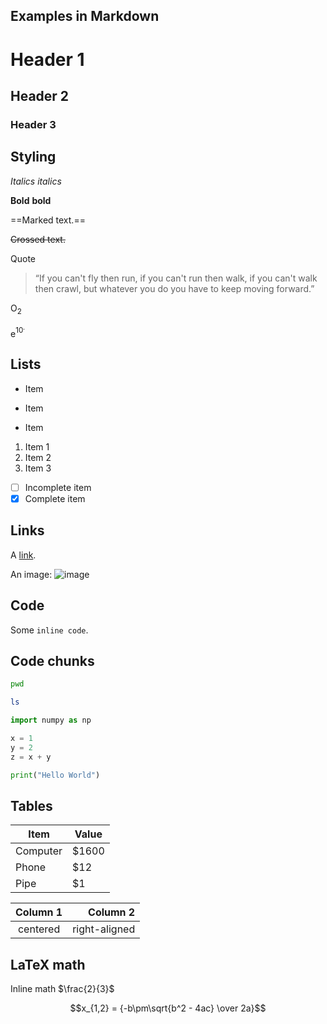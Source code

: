 Examples in Markdown
---------------------------

# Header 1

## Header 2

### Header 3

Styling
---------------------------

*Italics*  _italics_

**Bold**  __bold__

==Marked text.==

~~Crossed text.~~

Quote
> “If you can't fly then run, if you can't run then walk, if you can't walk then crawl, but whatever you do you have to keep moving forward.”

O<sub>2<sub> 

e<sup>10<sup>.

Lists
---------------------------

- Item
 * Item
 + Item

1. Item 1
2. Item 2
3. Item 3

- [ ] Incomplete item
- [x] Complete item

Links
---------------------------

A [link](http://google.com).

An image: ![image](https://upload.wikimedia.org/wikipedia/commons/4/4c/DNA_Structure%2BKey%2BLabelled.pn_NoBB.png=60x50)


Code
---------------------------

Some `inline code`.

## Code chunks

```bash
pwd

ls
```

```python
import numpy as np

x = 1
y = 2
z = x + y

print("Hello World")
```


Tables
---------------------------

Item | Value
-------- | -----
Computer | $1600
Phone | $12
Pipe | $1 

| Column 1 | Column 2 |
|:--------:| -------------:|
| centered | right-aligned | 


LaTeX math
---------------------------

Inline math $\frac{2}{3}$

$$x_{1,2} = {-b\pm\sqrt{b^2 - 4ac} \over 2a}$$


